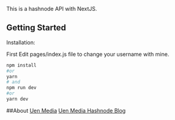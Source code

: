 This is a hashnode API with NextJS.

## Getting Started

Installation:

First Edit pages/index.js file to change your username with mine.

```bash
npm install
#or
yarn
# and
npm run dev
#or
yarn dev
```

##About
[Uen Media](https://uenmedia.de)
[Uen Media Hashnode Blog](https://blog.uenmedia.de)
